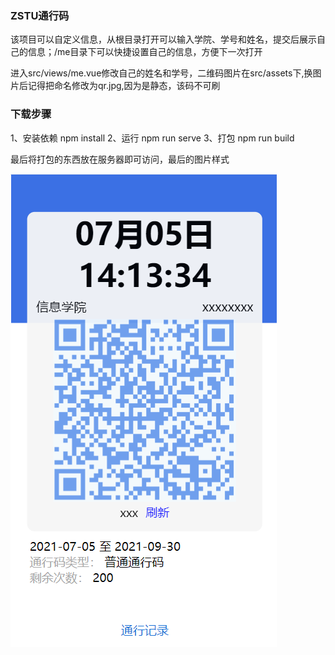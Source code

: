 ### ZSTU通行码

该项目可以自定义信息，从根目录打开可以输入学院、学号和姓名，提交后展示自己的信息；/me目录下可以快捷设置自己的信息，方便下一次打开

进入src/views/me.vue修改自己的姓名和学号，二维码图片在src/assets下,换图片后记得把命名修改为qr.jpg,因为是静态，该码不可刷

### 下载步骤
1、安装依赖
npm install
2、运行
npm run serve
3、打包
npm run build

最后将打包的东西放在服务器即可访问，最后的图片样式

![image-20210705141424105](pic.png)